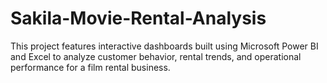 # Sakila-Movie-Rental-Analysis
This project features interactive dashboards built using Microsoft Power BI and Excel to analyze customer behavior, rental trends, and operational performance for a film rental business.

